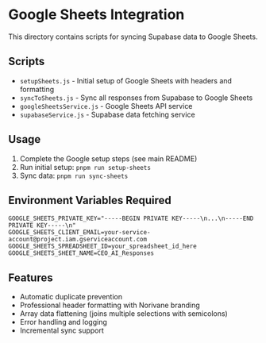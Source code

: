 # Google Sheets Integration

This directory contains scripts for syncing Supabase data to Google Sheets.

## Scripts

- `setupSheets.js` - Initial setup of Google Sheets with headers and formatting
- `syncToSheets.js` - Sync all responses from Supabase to Google Sheets
- `googleSheetsService.js` - Google Sheets API service
- `supabaseService.js` - Supabase data fetching service

## Usage

1. Complete the Google setup steps (see main README)
2. Run initial setup: `pnpm run setup-sheets`
3. Sync data: `pnpm run sync-sheets`

## Environment Variables Required

```
GOOGLE_SHEETS_PRIVATE_KEY="-----BEGIN PRIVATE KEY-----\n...\n-----END PRIVATE KEY-----\n"
GOOGLE_SHEETS_CLIENT_EMAIL=your-service-account@project.iam.gserviceaccount.com
GOOGLE_SHEETS_SPREADSHEET_ID=your_spreadsheet_id_here
GOOGLE_SHEETS_SHEET_NAME=CEO_AI_Responses
```

## Features

- Automatic duplicate prevention
- Professional header formatting with Norivane branding
- Array data flattening (joins multiple selections with semicolons)
- Error handling and logging
- Incremental sync support
